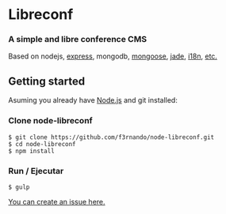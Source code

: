 # Libreconf

### A simple and libre conference CMS

Based on nodejs, [express](http://expressjs.com/4x/api.html), mongodb, [mongoose](http://mongoosejs.com/docs/guide.html), [jade](http://jade-lang.com/), [i18n](https://www.npmjs.com/package/i18n), [etc.](https://github.com/osm-ar/node-libreconf/blob/develop/package.json)

## Getting started

Asuming you already have [Node.js](http://nodejs.org/) and git installed:

### Clone node-libreconf

```shell
$ git clone https://github.com/f3rnando/node-libreconf.git
$ cd node-libreconf
$ npm install
```

### Run / Ejecutar
```shell
$ gulp
```

[You can create an issue here.](https://github.com/osm-ar/node-libreconf/issues)